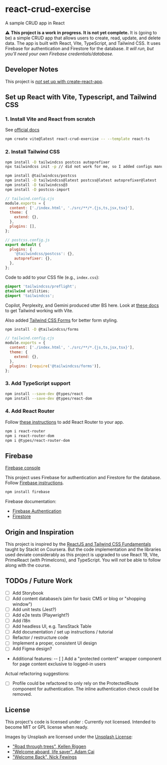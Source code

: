# react-crud-exercise

A sample CRUD app in React

⚠️ **This project is a work in progress. It is not yet complete.**
It is (going to be) a simple CRUD app that allows users to create, read, update, and delete data. The app is built with React, Vite, TypeScript, and Tailwind CSS. It uses Firebase for authentication and Firestore for the database. _It will run, but you'll need your own Firebase credentials/database._

## Developer Notes

This project is [_not_ set up with create-react-app](https://react.dev/blog/2025/02/14/sunsetting-create-react-app).

## Set up React with Vite, Typescript, and Tailwind CSS

### 1. Install Vite and React from scratch

See [official docs](https://react.dev/learn/build-a-react-app-from-scratch#vite)

```bash
npm create vite@latest react-crud-exercise -- --template react-ts
```

### 2. Install Tailwind CSS

```bash
npm install -D tailwindcss postcss autoprefixer
npx tailwindcss init -p // did not work for me, so I added configs manually, see below

npm install @tailwindcss/postcss
npm install -D tailwindcss@latest postcss@latest autoprefixer@latest
npm install -D tailwindcss@3
npm install -D postcss-import
```

```javascript
// tailwind.config.cjs
module.exports = {
  content: ['./index.html', './src/**/*.{js,ts,jsx,tsx}'],
  theme: {
    extend: {},
  },
  plugins: [],
};
```

```javascript
// postcss.config.js
export default {
  plugins: {
    '@tailwindcss/postcss': {},
    autoprefixer: {},
  },
};
```

Code to add to your CSS file (e.g., `index.css`):

```css
@import 'tailwindcss/preflight';
@tailwind utilities;
@import 'tailwindcss';
```

Copilot, Perplexity, and Gemini produced utter BS here.
Look at [these docs](https://tailwindcss.com/docs/installation/using-vite) to get Tailwind working with Vite.

Also added [Tailwind CSS Forms](https://github.com/tailwindlabs/tailwindcss-forms) for better form styling.

```bash
npm install -D @tailwindcss/forms
```

```javascript
// tailwind.config.cjs
module.exports = {
  content: ['./index.html', './src/**/*.{js,ts,jsx,tsx}'],
  theme: {
    extend: {},
  },
  plugins: [require('@tailwindcss/forms')],
};
```

### 3. Add TypeScript support

```bash
npm install --save-dev @types/react
npm install --save-dev @types/react-dom
```

### 4. Add React Router

Follow [these instructions](https://reactrouter.com/start/data/installation) to add React Router to your app.

```bash
npm i react-router
npm i react-router-dom
npm i @types/react-router-dom
```

## Firebase

[Firebase console](https://console.firebase.google.com/project/react-crud-exercise)

This project uses Firebase for authentication and Firestore for the database. Follow [Firebase instructions](https://console.firebase.google.com/project/react-crud-exercise/overview).

```bash
npm install firebase

```

Firebase documentation:

- [Firebase Authentication](https://firebase.google.com/docs/auth/web/start)
- [Firestore](https://firebase.google.com/docs/firestore/quickstart)

## Origin and Inspiration

This project is inspired by the [ReactJS and Tailwind CSS Fundamentals
](https://www.coursera.org/learn/packt-reactjs-and-tailwind-css-fundamentals-szmrn/home/info) taught by Stackt on Coursera. But the code implementation and the libraries used deviate considerably as this project is upgraded to use React 19, Vite, PrimeReact (with PrimeIcons), and TypeScript. You will _not_ be able to follow along with the course.

## TODOs / Future Work

- [ ] Add Storybook
- [ ] Add content database/s (aim for basic CMS or blog or "shopping window")
- [ ] Add unit tests (Jest?)
- [ ] Add e2e tests (Playwright?)
- [ ] Add i18n
- [ ] Add headless UI, e.g. TansStack Table
- [ ] Add documentation / set up instructions / tutorial
- [ ] Refactor / restructure code
- [ ] Implement a proper, consistent UI design
- [ ] Add Figma design?
- Additional features:
  -- [ ] Add a "protected content" wrapper component for page content exclusive to logged-in users

Actual refactoring suggestions:

- [ ] Profile could be refactored to only rely on the ProtectedRoute component for authentication. The inline authentication check could be removed.

## License

This project's code is licensed under : Currently not licensed. Intended to become MIT or GPL license when ready.

Images by Unsplash are licensed under the [Unsplash License](https://unsplash.com/license):

- ["Road through trees", Kellen Riggen](https://unsplash.com/de/fotos/eine-kurvige-strasse-mit-einem-baum-an-der-seite-ZHnTWmiz000)
- ["Welcome aboard, life saver", Adam Cai](https://unsplash.com/de/fotos/ein-rettungsschwimmer-der-an-einer-wand-hangt-mit-einem-willkommensschild-an-bord-_Sp4jNiW_j0)
- ["Welcome Back", Nick Fewings](https://unsplash.com/de/fotos/ein-willkommensschild-mit-einem-smiley-bTRsbY5RLr4)
